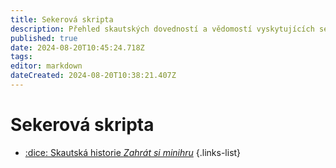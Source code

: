 ```yaml
---
title: Sekerová skripta
description: Přehled skautských dovedností a vědomostí vyskytujících se v Sekeře
published: true
date: 2024-08-20T10:45:24.718Z
tags: 
editor: markdown
dateCreated: 2024-08-20T10:38:21.407Z
---
```


# Sekerová skripta

- [:dice: Skautská historie *Zahrát si minihru*](minihry/historie)
{.links-list}